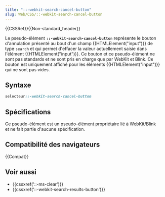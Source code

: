 ```yaml
---
title: "::-webkit-search-cancel-button"
slug: Web/CSS/::-webkit-search-cancel-button
---
```


{{CSSRef}}{{Non-standard_header}}

Le pseudo-élément **`::-webkit-search-cancel-button`** représente le bouton d'annulation présenté au bout d'un champ {{HTMLElement("input")}} de type `search` et qui permet d'effacer la valeur actuellement saisie dans l'élément {{HTMLElement("input")}}. Ce bouton et ce pseudo-élément ne sont pas standards et ne sont pris en charge que par WebKit et Blink. Ce bouton est uniquement affiché pour les éléments {{HTMLElement("input")}} qui ne sont pas vides.

## Syntaxe

```css
selecteur::-webkit-search-cancel-button
```

## Spécifications

Ce pseudo-élément est un pseudo-élément propriétaire lié à WebKit/Blink et ne fait partie d'aucune spécification.

## Compatibilité des navigateurs

{{Compat}}

## Voir aussi

- {{cssxref('::-ms-clear')}}
- {{cssxref('::-webkit-search-results-button')}}
